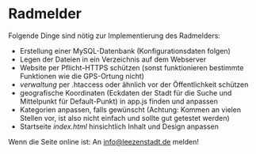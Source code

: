 # Radmelder
Folgende Dinge sind nötig zur Implementierung des Radmelders:
* Erstellung einer MySQL-Datenbank (Konfigurationsdaten folgen)
* Legen der Dateien in ein Verzeichnis auf dem Webserver
* Website per Pflicht-HTTPS schützen (sonst funktionieren bestimmte Funktionen wie die GPS-Ortung nicht)
* *verwaltung* per .htaccess oder ähnlich vor der Öffentlichkeit schützen
* geografische Koordinaten (Eckdaten der Stadt für die Suche und Mittelpunkt für Default-Punkt) in app.js finden und anpassen
* Kategorien anpassen, falls gewünscht (Achtung: Kommen an vielen Stellen vor, ist also nicht einfach und sollte gut getestet werden)
* Startseite *index.html* hinsichtlich Inhalt und Design anpassen

Wenn die Seite online ist: An info@leezenstadt.de melden!
